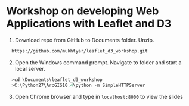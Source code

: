 # Workshop on developing Web Applications with Leaflet and D3

1. Download repo from GitHub to Documents folder. Unzip.
  ```xml
    https://github.com/mukhtyar/leaflet_d3_workshop.git
  ```
2. Open the Windows command prompt. Navigate to folder and start a local server.
  ```python
    >cd \Documents\leaflet_d3_workshop
    >C:\Python27\ArcGIS10.4\python -m SimpleHTTPServer
  ```
3. Open Chrome browser and type in `localhost:8000` to view the slides


